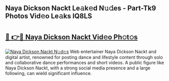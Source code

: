 ## Naya Dickson Nackt Le𝚊k𝚎d N𝚞𝚍es - Part-Tk9 Photos Vid𝚎o Le𝚊ks lQ8LS

# <h2><a href="http://fb1qih.evod.top/?m=Naya+Dickson+Nackt">🔗 👉🔴 Naya Dickson Nackt Vid𝚎o Ph𝚘t𝚘s</a></h2>

[![Naya Dickson Nackt N𝚞d𝚎s](https://i.imgur.com/8V9OHl7.gif)](http://fb1qih.evod.top/?m=Naya+Dickson+Nackt)
Web entertainer Naya Dickson Nackt and digital artist, renowned for posting dance and lifestyle content through solo and collaborative dance performances and short videos. A public figure like Naya Dickson Nackt, with a strong social media presence and a large following, can wield significant influence. 

